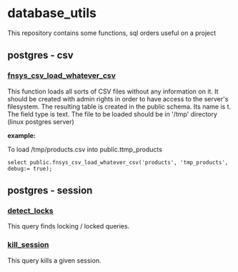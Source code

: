# database_utils
This repository contains some functions, sql orders useful on a project

## postgres - csv

### [fnsys_csv_load_whatever_csv](./postgresql/csv/fnsys_csv_load_whatever_csv.sql)

This function loads all sorts of CSV files without any information on it. It should be created with admin rights in order 
to have access to the server's filesystem. The resulting table is created in the public schema. Its name is 
t<name passed in parameters>. The field type is text.
The file to be loaded should be in '/tmp' directory (linux postgres server)

**example:**

To load /tmp/products.csv into public.ttmp_products
```
select public.fnsys_csv_load_whatever_csv('products', 'tmp_products', debug:= true);
```

## postgres - session 

### [detect_locks](./postgresql/sessions/detect_locks.sql)

This query finds locking / locked queries.

### [kill_session](./postgresql/sessions/kill_session.sql)

This query kills a given session.

